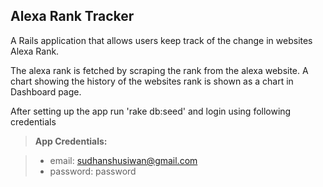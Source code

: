 ## Alexa Rank Tracker

A Rails application that allows users keep track of the change in websites Alexa Rank.

The alexa rank is fetched by scraping the rank from the alexa website.
A chart showing the history of the websites rank is shown as a chart in Dashboard page.

After setting up the app run 'rake db:seed' and login using following credentials

> **App Credentials:**

> - email: sudhanshusiwan@gmail.com
> - password: password